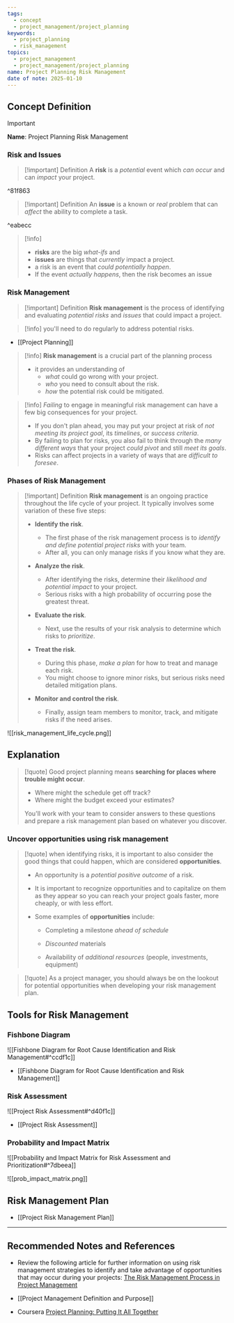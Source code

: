 ```yaml
---
tags:
  - concept
  - project_management/project_planning
keywords:
  - project_planning
  - risk_management
topics:
  - project_management
  - project_management/project_planning
name: Project Planning Risk Management
date of note: 2025-01-10
---
```


## Concept Definition

>[!important]
>**Name**: Project Planning Risk Management

### Risk and Issues

>[!important] Definition
>A **risk** is a *potential* event which *can occur* and can *impact* your project.

^81f863

>[!important] Definition
>An **issue** is a known or *real* problem that can *affect* the ability to complete a task.

^eabecc

>[!info]
>- **risks** are the big *what-ifs* and
>- **issues** are things that *currently* impact a project.
>- a risk is an event that *could potentially happen*.
>- If the event *actually happens*, then the risk becomes an issue

### Risk Management


>[!important] Definition
>**Risk management** is the process of identifying and evaluating *potential risks* and *issues* that could impact a project.

>[!info]
>you'll need to do regularly to address potential risks.

- [[Project Planning]]

>[!info] 
>**Risk management** is a crucial part of the planning process
>- it provides an understanding of 
>	- *what* could go wrong with your project.
>	- *who* you need to consult about the risk.
>	- *how* the potential risk could be mitigated.

>[!info] 
> *Failing* to engage in meaningful risk management can have a few big consequences for your project.
> 
> -  If you don't plan ahead, you may put your project at risk of *not meeting its project goal*, its *timelines*, or *success criteria*.
> - By failing to plan for risks, you also fail to think through the *many different ways* that your project *could pivot* and still *meet its goals*.
> - Risks can affect projects in a variety of ways that are *difficult to foresee*.


### Phases of Risk Management

>[!important] Definition 
>**Risk management** is an ongoing practice throughout the life cycle of your project. It typically involves some variation of these five steps:
> 
>- **Identify the risk**.
>	- The first phase of the risk management process is to *identify and define potential project risks* with your team. 
>	- After all, you can only manage risks if you know what they are. 
>     
>- **Analyze the risk**.
>	- After identifying the risks, determine their *likelihood and potential impact* to your project. 
>	- Serious risks with a high probability of occurring pose the greatest threat.
>     
>- **Evaluate the risk**.
>	- Next, use the results of your risk analysis to determine which risks to *prioritize*.
>     
>- **Treat the risk**. 
>	- During this phase, *make a plan* for how to treat and manage each risk. 
>	- You might choose to ignore minor risks, but serious risks need detailed mitigation plans.
>     
>- **Monitor and control the risk**.
>	- Finally, assign team members to monitor, track, and mitigate risks if the need arises.


![[risk_management_life_cycle.png]]

## Explanation

>[!quote]
>Good project planning means **searching for places where trouble might occur**. 
>- Where might the schedule get off track?
>- Where might the budget exceed your estimates?
>
>You'll work with your team to consider answers to these questions and prepare a risk management plan based on whatever you discover.

### Uncover opportunities using risk management

>[!quote]
>when identifying risks, it is important to also consider the good things that could happen, which are considered **opportunities**. 
>- An opportunity is a *potential positive outcome* of a risk. 
>- It is important to recognize opportunities and to capitalize on them as they appear so you can reach your project goals faster, more cheaply, or with less effort. 
>- Some examples of **opportunities** include: 
> 
> 	- Completing a milestone *ahead of schedule*
>     
> 	- *Discounted* materials 
>     
> 	- Availability of *additional resources* (people, investments, equipment)

>[!quote]
>As a project manager, you should always be on the lookout for potential opportunities when developing your risk management plan. 

## Tools for Risk Management

### Fishbone Diagram

![[Fishbone Diagram for Root Cause Identification and Risk Management#^ccdf1c]]

- [[Fishbone Diagram for Root Cause Identification and Risk Management]]

### Risk Assessment

![[Project Risk Assessment#^d40f1c]]

- [[Project Risk Assessment]]

### Probability and Impact Matrix

![[Probability and Impact Matrix for Risk Assessment and Prioritization#^7dbeea]]

![[prob_impact_matrix.png]]





## Risk Management Plan

- [[Project Risk Management Plan]]



-----------
##  Recommended Notes and References


- Review the following article for further information on using risk management strategies to identify and take advantage of opportunities that may occur during your projects: [The Risk Management Process in Project Management](https://www.projectmanager.com/blog/risk-management-process-steps)

- [[Project Management Definition and Purpose]]
- Coursera [Project Planning: Putting It All Together](https://www.coursera.org/learn/project-planning-google/home/welcome)